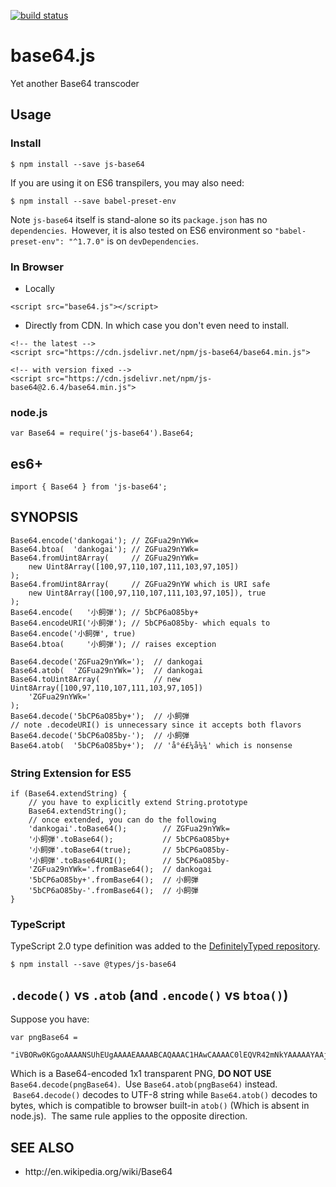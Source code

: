 <p><a href="http://travis-ci.org/dankogai/js-base64"><img src="https://secure.travis-ci.org/dankogai/js-base64.png" alt="build status" /></a></p>

<h1 id="base64.js">base64.js</h1>

<p>Yet another Base64 transcoder</p>

<h2 id="usage">Usage</h2>

<h3 id="install">Install</h3>

<pre><code class="javascript">$ npm install --save js-base64
</code></pre>

<p>If you are using it on ES6 transpilers, you may also need:</p>

<pre><code class="javascript">$ npm install --save babel-preset-env
</code></pre>

<p>Note <code>js-base64</code> itself is stand-alone so its <code>package.json</code> has no <code>dependencies</code>.  However, it is also tested on ES6 environment so <code>"babel-preset-env": "^1.7.0"</code> is on <code>devDependencies</code>.</p>

<h3 id="in-browser">In Browser</h3>

<ul>
<li>Locally</li>
</ul>

<pre><code class="html">&lt;script src="base64.js"&gt;&lt;/script&gt;
</code></pre>

<ul>
<li>Directly from CDN.  In which case you don't even need to install.</li>
</ul>

<pre><code class="html">&lt;!-- the latest --&gt;
&lt;script src="https://cdn.jsdelivr.net/npm/js-base64/base64.min.js"&gt;
</code></pre>

<pre><code class="html">&lt;!-- with version fixed --&gt;
&lt;script src="https://cdn.jsdelivr.net/npm/js-base64@2.6.4/base64.min.js"&gt;
</code></pre>

<h3 id="node.js">node.js</h3>

<pre><code class="javascript">var Base64 = require('js-base64').Base64;
</code></pre>

<h2 id="es6%2B">es6+</h2>

<pre><code class="javascript">import { Base64 } from 'js-base64';
</code></pre>

<h2 id="synopsis">SYNOPSIS</h2>

<pre><code class="javascript">Base64.encode('dankogai'); // ZGFua29nYWk=
Base64.btoa(  'dankogai'); // ZGFua29nYWk=
Base64.fromUint8Array(     // ZGFua29nYWk=
    new Uint8Array([100,97,110,107,111,103,97,105])
);
Base64.fromUint8Array(     // ZGFua29nYW which is URI safe
    new Uint8Array([100,97,110,107,111,103,97,105]), true
);
Base64.encode(   '小飼弾'); // 5bCP6aO85by+
Base64.encodeURI('小飼弾'); // 5bCP6aO85by- which equals to Base64.encode('小飼弾', true)
Base64.btoa(     '小飼弾'); // raises exception 
</code></pre>

<pre><code class="javascript">Base64.decode('ZGFua29nYWk=');  // dankogai
Base64.atob(  'ZGFua29nYWk=');  // dankogai
Base64.toUint8Array(            // new Uint8Array([100,97,110,107,111,103,97,105])
    'ZGFua29nYWk='
);
Base64.decode('5bCP6aO85by+');  // 小飼弾
// note .decodeURI() is unnecessary since it accepts both flavors
Base64.decode('5bCP6aO85by-');  // 小飼弾
Base64.atob(  '5bCP6aO85by+');  // 'å°é£¼å¼¾' which is nonsense
</code></pre>

<h3 id="string-extension-for-es5">String Extension for ES5</h3>

<pre><code class="javascript">if (Base64.extendString) {
    // you have to explicitly extend String.prototype
    Base64.extendString();
    // once extended, you can do the following
    'dankogai'.toBase64();        // ZGFua29nYWk=
    '小飼弾'.toBase64();           // 5bCP6aO85by+
    '小飼弾'.toBase64(true);       // 5bCP6aO85by-
    '小飼弾'.toBase64URI();        // 5bCP6aO85by-
    'ZGFua29nYWk='.fromBase64();  // dankogai
    '5bCP6aO85by+'.fromBase64();  // 小飼弾
    '5bCP6aO85by-'.fromBase64();  // 小飼弾
}
</code></pre>

<h3 id="typescript">TypeScript</h3>

<p>TypeScript 2.0 type definition was added to the <a href="https://github.com/DefinitelyTyped/DefinitelyTyped">DefinitelyTyped repository</a>.</p>

<pre><code class="bash">$ npm install --save @types/js-base64
</code></pre>

<h2 id="%60.decode%60-vs-%60.atob%60-and-%60.encode%60-vs-%60btoa%60"><code>.decode()</code> vs <code>.atob</code> (and <code>.encode()</code> vs <code>btoa()</code>)</h2>

<p>Suppose you have:</p>

<pre><code>var pngBase64 = 
  "iVBORw0KGgoAAAANSUhEUgAAAAEAAAABCAQAAAC1HAwCAAAAC0lEQVR42mNkYAAAAAYAAjCB0C8AAAAASUVORK5CYII=";
</code></pre>

<p>Which is a Base64-encoded 1x1 transparent PNG, <strong>DO NOT USE</strong> <code>Base64.decode(pngBase64)</code>.  Use <code>Base64.atob(pngBase64)</code> instead.  <code>Base64.decode()</code> decodes to UTF-8 string while <code>Base64.atob()</code> decodes to bytes, which is compatible to browser built-in <code>atob()</code> (Which is absent in node.js).  The same rule applies to the opposite direction.</p>

<h2 id="see-also">SEE ALSO</h2>

<ul>
<li>http://en.wikipedia.org/wiki/Base64</li>
</ul>

